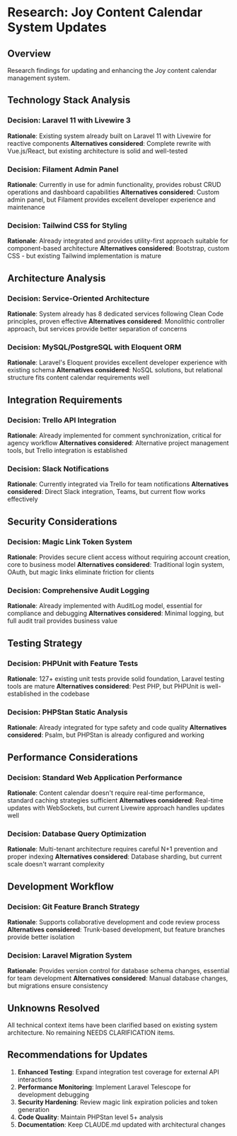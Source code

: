 # Research: Joy Content Calendar System Updates

## Overview
Research findings for updating and enhancing the Joy content calendar management system.

## Technology Stack Analysis

### Decision: Laravel 11 with Livewire 3
**Rationale**: Existing system already built on Laravel 11 with Livewire for reactive components
**Alternatives considered**: Complete rewrite with Vue.js/React, but existing architecture is solid and well-tested

### Decision: Filament Admin Panel
**Rationale**: Currently in use for admin functionality, provides robust CRUD operations and dashboard capabilities
**Alternatives considered**: Custom admin panel, but Filament provides excellent developer experience and maintenance

### Decision: Tailwind CSS for Styling
**Rationale**: Already integrated and provides utility-first approach suitable for component-based architecture
**Alternatives considered**: Bootstrap, custom CSS - but existing Tailwind implementation is mature

## Architecture Analysis

### Decision: Service-Oriented Architecture
**Rationale**: System already has 8 dedicated services following Clean Code principles, proven effective
**Alternatives considered**: Monolithic controller approach, but services provide better separation of concerns

### Decision: MySQL/PostgreSQL with Eloquent ORM
**Rationale**: Laravel's Eloquent provides excellent developer experience with existing schema
**Alternatives considered**: NoSQL solutions, but relational structure fits content calendar requirements well

## Integration Requirements

### Decision: Trello API Integration
**Rationale**: Already implemented for comment synchronization, critical for agency workflow
**Alternatives considered**: Alternative project management tools, but Trello integration is established

### Decision: Slack Notifications
**Rationale**: Currently integrated via Trello for team notifications
**Alternatives considered**: Direct Slack integration, Teams, but current flow works effectively

## Security Considerations

### Decision: Magic Link Token System
**Rationale**: Provides secure client access without requiring account creation, core to business model
**Alternatives considered**: Traditional login system, OAuth, but magic links eliminate friction for clients

### Decision: Comprehensive Audit Logging
**Rationale**: Already implemented with AuditLog model, essential for compliance and debugging
**Alternatives considered**: Minimal logging, but full audit trail provides business value

## Testing Strategy

### Decision: PHPUnit with Feature Tests
**Rationale**: 127+ existing unit tests provide solid foundation, Laravel testing tools are mature
**Alternatives considered**: Pest PHP, but PHPUnit is well-established in the codebase

### Decision: PHPStan Static Analysis
**Rationale**: Already integrated for type safety and code quality
**Alternatives considered**: Psalm, but PHPStan is already configured and working

## Performance Considerations

### Decision: Standard Web Application Performance
**Rationale**: Content calendar doesn't require real-time performance, standard caching strategies sufficient
**Alternatives considered**: Real-time updates with WebSockets, but current Livewire approach handles updates well

### Decision: Database Query Optimization
**Rationale**: Multi-tenant architecture requires careful N+1 prevention and proper indexing
**Alternatives considered**: Database sharding, but current scale doesn't warrant complexity

## Development Workflow

### Decision: Git Feature Branch Strategy
**Rationale**: Supports collaborative development and code review process
**Alternatives considered**: Trunk-based development, but feature branches provide better isolation

### Decision: Laravel Migration System
**Rationale**: Provides version control for database schema changes, essential for team development
**Alternatives considered**: Manual database changes, but migrations ensure consistency

## Unknowns Resolved
All technical context items have been clarified based on existing system architecture. No remaining NEEDS CLARIFICATION items.

## Recommendations for Updates

1. **Enhanced Testing**: Expand integration test coverage for external API interactions
2. **Performance Monitoring**: Implement Laravel Telescope for development debugging
3. **Security Hardening**: Review magic link expiration policies and token generation
4. **Code Quality**: Maintain PHPStan level 5+ analysis
5. **Documentation**: Keep CLAUDE.md updated with architectural changes
